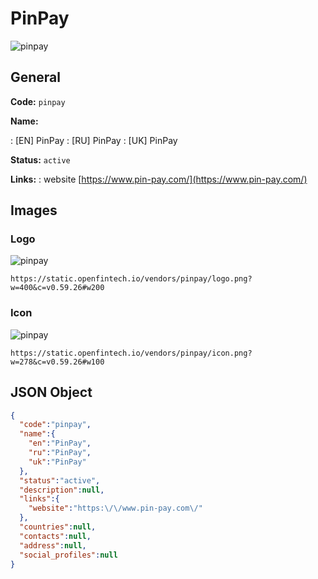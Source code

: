 
# PinPay 
![pinpay](https://static.openfintech.io/vendors/pinpay/logo.png?w=400&c=v0.59.26#w200)  

## General 
 
**Code:** `pinpay` 
 
**Name:** 
 
:	[EN] PinPay 
:	[RU] PinPay 
:	[UK] PinPay 
 
**Status:** `active` 
 
**Links:** 
: website [https://www.pin-pay.com/](https://www.pin-pay.com/) 
 

## Images 

### Logo 
 
![pinpay](https://static.openfintech.io/vendors/pinpay/logo.png?w=400&c=v0.59.26#w200)  

```
https://static.openfintech.io/vendors/pinpay/logo.png?w=400&c=v0.59.26#w200
```  

### Icon 
 
![pinpay](https://static.openfintech.io/vendors/pinpay/icon.png?w=278&c=v0.59.26#w100)  

```
https://static.openfintech.io/vendors/pinpay/icon.png?w=278&c=v0.59.26#w100
```  

## JSON Object 

```json
{
  "code":"pinpay",
  "name":{
    "en":"PinPay",
    "ru":"PinPay",
    "uk":"PinPay"
  },
  "status":"active",
  "description":null,
  "links":{
    "website":"https:\/\/www.pin-pay.com\/"
  },
  "countries":null,
  "contacts":null,
  "address":null,
  "social_profiles":null
}
```  
